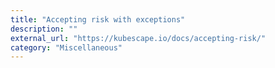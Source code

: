 ```yaml
---
title: "Accepting risk with exceptions"
description: ""
external_url: "https://kubescape.io/docs/accepting-risk/"
category: "Miscellaneous"
---
```

